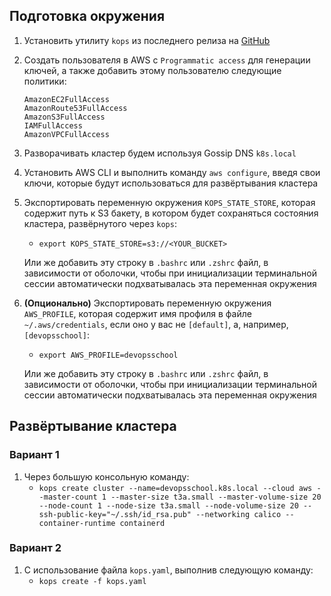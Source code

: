 ## Подготовка окружения
1. Установить утилиту `kops` из последнего релиза на [GitHub](https://github.com/kubernetes/kops/)
2. Создать пользователя в AWS с `Programmatic access` для генерации ключей, а также добавить этому пользователю следующие политики:
    ```
    AmazonEC2FullAccess
    AmazonRoute53FullAccess
    AmazonS3FullAccess
    IAMFullAccess
    AmazonVPCFullAccess
    ```
3. Разворачивать кластер будем используя Gossip DNS `k8s.local`
4. Установить AWS CLI и выполнить команду `aws configure`, введя свои ключи, которые будут использоваться для развёртывания кластера
5. Экспортировать переменную окружения `KOPS_STATE_STORE`, которая содержит путь к S3 бакету, в котором будет сохраняться состояния кластера, развёрнутого через `kops`:
    - `export KOPS_STATE_STORE=s3://<YOUR_BUCKET>`

    Или же добавить эту строку в `.bashrc` или `.zshrc` файл, в зависимости от оболочки, чтобы при инициализации терминальной сессии автоматически подхватывалась эта переменная окружения
6. **(Опционально)** Экспортировать переменную окружения `AWS_PROFILE`, которая содержит имя профиля в файле `~/.aws/credentials`, если оно у вас не `[default]`, а, например, `[devopsschool]`:
    - `export AWS_PROFILE=devopsschool`

    Или же добавить эту строку в `.bashrc` или `.zshrc` файл, в зависимости от оболочки, чтобы при инициализации терминальной сессии автоматически подхватывалась эта переменная окружения

## Развёртывание кластера
### Вариант 1
1. Через большую консольную команду:
    - `kops create cluster --name=devopsschool.k8s.local --cloud aws --master-count 1 --master-size t3a.small --master-volume-size 20 --node-count 1 --node-size t3a.small --node-volume-size 20 --ssh-public-key="~/.ssh/id_rsa.pub" --networking calico --container-runtime containerd`

### Вариант 2
1. С использование файла `kops.yaml`, выполнив следующую команду:
    - `kops create -f kops.yaml`
